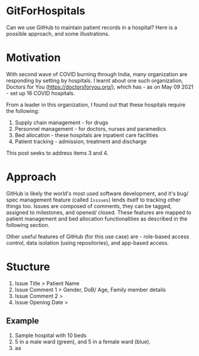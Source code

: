 # GitForHospitals
Can we use GitHub to maintain patient records in a hospital? Here is a possible approach, and some illustrations.


# Motivation
With second wave of COVID burning through India, many organization are responding by setting by hospitals. I learnt about one such organization, Doctors for You (https://doctorsforyou.org/), which has - as on May 09 2021 - set up 16 COVID hospitals.

From a leader in this organization, I found out that these hospitals require the following:
1. Supply chain management - for drugs
2. Personnel management - for doctors, nurses and paramedics
3. Bed allocation - these hospitals are inpatient care facilities
4. Patient tracking - admission, treatment and discharge

This post seeks to address items 3 and 4.


# Approach
GitHub is likely the world's most used software development, and it's bug/ spec management feature (called `Isssues`) lends itself to tracking other things too. Issues are composed of comments, they can be tagged, assigned to milestones, and opened/ closed. These features are mapped to patient management and bed allocation functionalities as described in the following section.

Other useful features of GitHub (for this use case) are - role-based access control, data isolation (using repositories), and app-based access.


# Stucture
1. Issue Title > Patient Name
2. Issue Comment 1 > Gender, DoB/ Age, Family member details
3. Issue Comment 2 >  
4. Issue Opening Date >  


## Example
1. Sample hospital with 10 beds
  1. 5 in a male ward (green), and 5 in a female ward (blue).
2. aa

